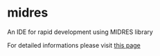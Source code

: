 # midres
An IDE for rapid development using MIDRES library

For detailed informations please visit [this page](https://retroprogramming.iwashere.eu)